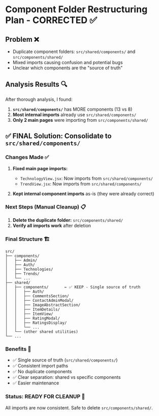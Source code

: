 # Component Folder Restructuring Plan - CORRECTED ✅

## Problem ❌
- Duplicate component folders: `src/shared/components/` and `src/components/shared/`
- Mixed imports causing confusion and potential bugs
- Unclear which components are the "source of truth"

## Analysis Results 🔍
After thorough analysis, I found:

1. **`src/shared/components/`** has MORE components (13 vs 8)
2. **Most internal imports** already use `src/shared/components/`
3. **Only 2 main pages** were importing from `src/components/shared/`

## ✅ FINAL Solution: Consolidate to `src/shared/components/`

### Changes Made ✅
1. **Fixed main page imports:**
   - `TechnologyView.jsx`: Now imports from `src/shared/components/`
   - `TrendView.jsx`: Now imports from `src/shared/components/`

2. **Kept internal component imports** as-is (they were already correct)

### Next Steps (Manual Cleanup) 📋
1. **Delete the duplicate folder:** `src/components/shared/`
2. **Verify all imports work** after deletion

### Final Structure 🏗️
```
src/
├── components/
│   ├── Admin/
│   ├── Auth/ 
│   ├── Technologies/
│   ├── Trends/
│   └── ...
├── shared/
│   ├── components/       ← ✅ KEEP - Single source of truth
│   │   ├── Auth/
│   │   ├── CommentsSection/
│   │   ├── ContactAdminModal/
│   │   ├── ImageAbstractSection/
│   │   ├── ItemDetails/
│   │   ├── ItemView/
│   │   ├── RatingModal/
│   │   ├── RatingsDisplay/
│   │   └── ...
│   └── (other shared utilities)
└── ...
```

### Benefits 🎯
- ✅ Single source of truth (`src/shared/components/`)
- ✅ Consistent import paths
- ✅ No duplicate components
- ✅ Clear separation: shared vs specific components
- ✅ Easier maintenance

### Status: READY FOR CLEANUP 🧹
All imports are now consistent. Safe to delete `src/components/shared/`.